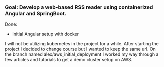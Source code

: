 


### Goal: Develop a web-based RSS reader using containerized Angular and SpringBoot.

Done:
- Initial Angular setup with docker

I will not be utilizing kubernetes in the project for a while. After starting the project I decided to change course but I wanted to keep the same url. On the branch named alex/aws_initial_deployment I worked my way through a few articles and tutorials to get a demo cluster setup on AWS.
